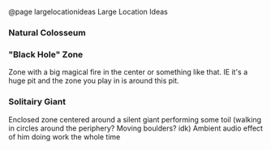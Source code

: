 @page largelocationideas Large Location Ideas


### Natural Colosseum

### "Black Hole" Zone
Zone with a big magical fire in the center or something like that. IE it's a huge pit and the zone you play in is around this pit.

### Solitairy Giant
Enclosed zone centered around a silent giant performing some toil (walking in circles around the periphery? Moving boulders? idk)
Ambient audio effect of him doing work the whole time

